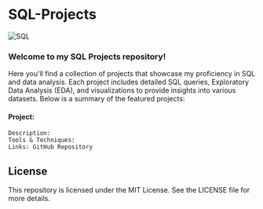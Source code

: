 # SQL-Projects


![SQL](https://github.com/user-attachments/assets/23ff1697-767a-4ed6-8f28-e67e4e2bf757)




### Welcome to my SQL Projects repository!

Here you'll find a collection of projects that showcase my proficiency in SQL and data analysis. Each project includes detailed SQL queries, Exploratory Data Analysis (EDA), and visualizations to provide insights into various datasets. Below is a summary of the featured projects:

#### Project: 
    Description: 
    Tools & Techniques: 
    Links: GitHub Repository  





    

## License

This repository is licensed under the MIT License. See the LICENSE file for more details.
